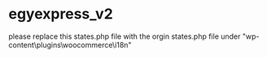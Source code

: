 # egyexpress_v2
please replace this states.php file with the orgin states.php file  under "wp-content\plugins\woocommerce\i18n"
